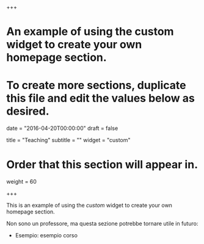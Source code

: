 +++
# An example of using the custom widget to create your own homepage section.
# To create more sections, duplicate this file and edit the values below as desired.

date = "2016-04-20T00:00:00"
draft = false

title = "Teaching"
subtitle = ""
widget = "custom"

# Order that this section will appear in.
weight = 60

+++

This is an example of using the *custom* widget to create your own homepage section.

Non sono un professore, ma questa sezione potrebbe tornare utile in futuro:

- Esempio: esempio corso

